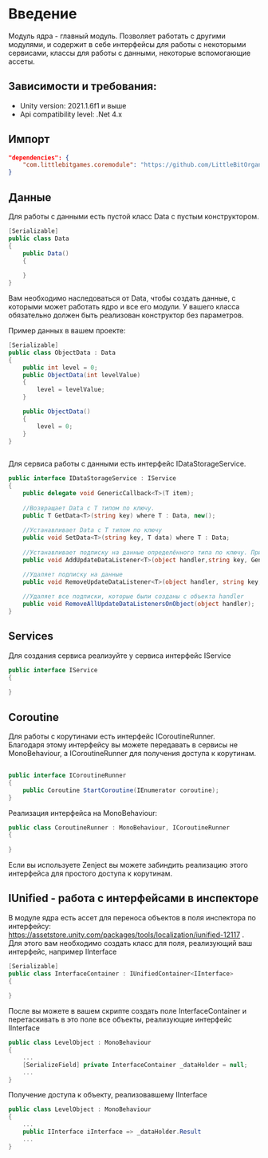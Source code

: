 # Введение

Модуль ядра - главный модуль. Позволяет работать с другими модулями, и содержит в себе интерфейсы для работы с некоторыми сервисами, классы для работы с данными, некоторые вспомогающие ассеты.

## Зависимости и требования:
* Unity version: 2021.1.6f1 и выше
* Api compatibility level: .Net 4.x

## Импорт
```JSON
"dependencies": {
    "com.littlebitgames.coremodule": "https://github.com/LittleBitOrganization/evolution-engine-core.git"
}
```


## Данные

Для работы с данными есть пустой класс Data с пустым конструктором.  

```C#
[Serializable]
public class Data
{
    public Data()
    {
            
    }
}
```

Вам необходимо наследоваться от Data, чтобы создать данные, с которыми может работать ядро и все его модули.
У вашего класса обязательно должен быть реализован конструктор без параметров. 

Пример данных в вашем проекте:

```C#
[Serializable]
public class ObjectData : Data 
{
    public int level = 0;
    public ObjectData(int levelValue)
    {
        level = levelValue;
    }

    public ObjectData()
    {
        level = 0;
    }
}
    
```

Для сервиса работы с данными есть интерфейс IDataStorageService.


```C#
public interface IDataStorageService : IService
{
    public delegate void GenericCallback<T>(T item);
    
    //Возвращает Data с T типом по ключу.  
    public T GetData<T>(string key) where T : Data, new();
    
    //Устанавливает Data с T типом по ключу
    public void SetData<T>(string key, T data) where T : Data;
    
    //Устанавливает подписку на данные определённого типа по ключу. При вызове SetData срабатывает CallBack
    public void AddUpdateDataListener<T>(object handler,string key, GenericCallback<T> onUpdateData);

    //Удаляет подписку на данные
    public void RemoveUpdateDataListener<T>(object handler, string key,  GenericCallback<T> onUpdateData);
    
    //Удаляет все подписки, которые были созданы с объекта handler
    public void RemoveAllUpdateDataListenersOnObject(object handler);
}
```
 

## Services

Для создания сервиса реализуйте у сервиса интерфейс IService

```C#
public interface IService 
{
	
}
```

## Coroutine

Для работы с корутинами есть интерфейс ICoroutineRunner.  
Благодаря этому интерфейсу вы можете передавать в сервисы не MonoBehaviour,
а ICoroutineRunner для получения доступа к корутинам.  


```C#
        
public interface ICoroutineRunner
{
    public Coroutine StartCoroutine(IEnumerator coroutine);
}
```

Реализация интерфейса на MonoBehaviour:

```C#
public class CoroutineRunner : MonoBehaviour, ICoroutineRunner
{
        
}
```

Если вы используете Zenject вы можете забиндить реализацию этого интерфейса для простого доступа к корутинам.

## IUnified - работа с интерфейсами в инспекторе

В модуле ядра есть ассет для переноса объектов в поля инспектора по интерфейсу: https://assetstore.unity.com/packages/tools/localization/iunified-12117 .  
Для этого вам необходимо создать класс для поля, реализующий ваш интерфейс, например IInterface
```C#
[Serializable]
public class InterfaceContainer : IUnifiedContainer<IInterface>
{
        
}
```


После вы можете в вашем скрипте создать поле InterfaceContainer и перетаскивать в это поле все объекты, реализующие интерфейс IInterface
```C#
public class LevelObject : MonoBehaviour
{
    ...
    [SerializeField] private InterfaceContainer _dataHolder = null;
    ...
}

```

Получение доступа к объекту, реализовавшему IInterface

```C#
public class LevelObject : MonoBehaviour
{
    ...
    public IInterface iInterface => _dataHolder.Result
    ...
}

```





